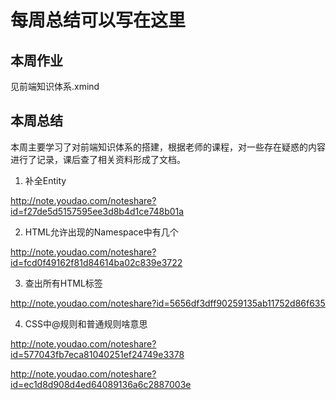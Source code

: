 # 每周总结可以写在这里

## 本周作业

见前端知识体系.xmind

## 本周总结

本周主要学习了对前端知识体系的搭建，根据老师的课程，对一些存在疑惑的内容进行了记录，课后查了相关资料形成了文档。

1. 补全Entity

http://note.youdao.com/noteshare?id=f27de5d5157595ee3d8b4d1ce748b01a

2. HTML允许出现的Namespace中有几个

http://note.youdao.com/noteshare?id=fcd0f49162f81d84614ba02c839e3722

3. 查出所有HTML标签

http://note.youdao.com/noteshare?id=5656df3dff90259135ab11752d86f635

4. CSS中@规则和普通规则啥意思

http://note.youdao.com/noteshare?id=577043fb7eca81040251ef24749e3378

http://note.youdao.com/noteshare?id=ec1d8d908d4ed64089136a6c2887003e